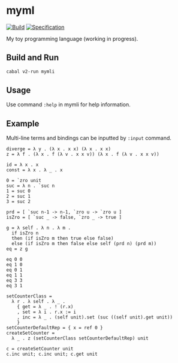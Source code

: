 # myml

[![Build](https://github.com/linyinfeng/myml/workflows/Build/badge.svg)](https://github.com/linyinfeng/myml/actions?query=workflow:Build+branch:master)
[![Specification](https://github.com/linyinfeng/myml/workflows/Specification/badge.svg)](https://github.com/linyinfeng/myml/actions?query=workflow:Specification+branch:master)

My toy programming language (working in progress).

## Build and Run

```bash
cabal v2-run mymli
```

## Usage

Use command `:help` in mymli for help information.

## Example

Multi-line terms and bindings can be inputted by `:input` command.

```text
diverge = λ y . (λ x . x x) (λ x . x x)
z = λ f . (λ x . f (λ v . x x v)) (λ x . f (λ v . x x v))

id = λ x . x
const = λ x . λ _ . x

0 = `zro unit
suc = λ n . `suc n
1 = suc 0
2 = suc 1
3 = suc 2

prd = [ `suc n-1 -> n-1, `zro u -> `zro u ]
isZro = [ `suc _ -> false, `zro _ -> true ]

g = λ self . λ n . λ m .
  if isZro n
  then (if isZro m then true else false)
  else (if isZro m then false else self (prd n) (prd m))
eq = z g

eq 0 0
eq 1 0
eq 0 1
eq 1 1
eq 3 3
eq 3 1

setCounterClass =
  λ r . λ self . λ _ .
    { get = λ _ . ! (r.x)
    , set = λ i . r.x := i
    , inc = λ _ . (self unit).set (suc ((self unit).get unit))
    }
setCounterDefaultRep = { x = ref 0 }
createSetCounter =
  λ _ . z (setCounterClass setCounterDefaultRep) unit

c = createSetCounter unit
c.inc unit; c.inc unit; c.get unit
```
